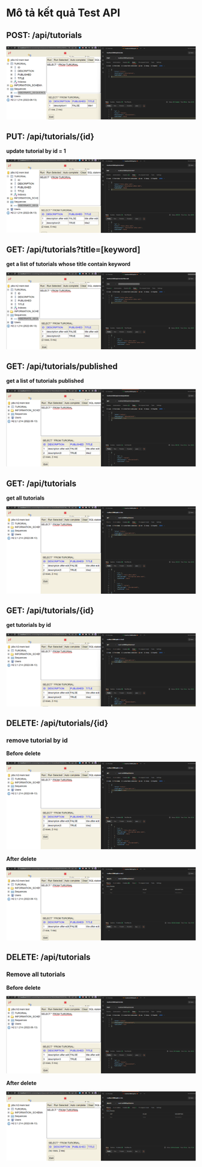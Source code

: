 # Mô tả kết quả Test API

## POST: /api/tutorials

![post_api](./images/img.png)

## PUT: /api/tutorials/{id}
**update tutorial by id = 1**

![put_api](./images/img_1.png)

## GET: /api/tutorials?title=[keyword]
**get a list of tutorials whose title contain keyword**

![get_by_title_api](./images/img_2.png)

## GET: /api/tutorials/published
**get a list of tutorials published**

![get_by_published](./images/img_3.png)

## GET: /api/tutorials
**get all tutorials**

![get_all](./images/img_4.png)

## GET: /api/tutorials/{id}
**get tutorials by id**

![get_by_id](./images/img_5.png)

## DELETE: /api/tutorials/{id}

### remove tutorial by id

**Before delete**

![before_delete](./images/img_4.png)

**After delete**

![after_delete](./images/img_6.png)

## DELETE: /api/tutorials
### Remove all tutorials

**Before delete**

![before_delete](./images/img_7.png)

**After delete**

![after_delete](./images/img_8.png)
